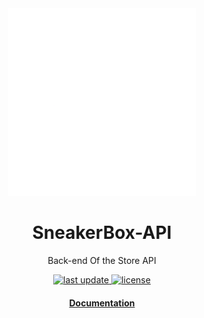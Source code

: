 <div align="center">

  <img src="assets/logo.png" alt="logo" width="300" height="auto" />
  <h1>SneakerBox-API</h1>
  
  <p>
    Back-end Of the Store API
  </p>
  
  
<!-- Badges -->
<p>
  <a href="#">
    <img src="https://img.shields.io/github/last-commit/Mr-Dazai/SneakerBox-API" alt="last update" />
  </a>
  <a href="https://github.com/Mr-Dazai/SneakerBox-API/blob/main/LICENSE">
    <img src="https://img.shields.io/github/license/Mr-Dazai/SneakerBox-API.svg" alt="license" />
  </a>
</p>
   
<h4>
    <a href="https://sneakerbox-api.onrender.com">Documentation</a>
  </h4>
</div>

<br />

